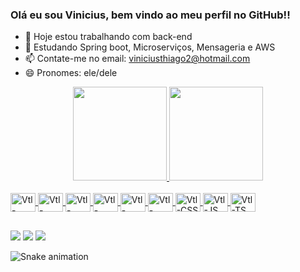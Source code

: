 ### Olá eu sou Vinicius, bem vindo ao meu perfil no GitHub!!


- 🔭 Hoje estou trabalhando com back-end
- 🌱 Estudando Spring boot, Microserviços, Mensageria e AWS
- 📫 Contate-me no email: viniciusthiago2@hotmail.com
- 😄 Pronomes: ele/dele

<div align="center">
  <a href="https://github.com/vtlscin">
  <img height="150em" src="https://github-readme-stats.vercel.app/api?username=vtlscin&show_icons=true&theme=cobalt&include_all_commits=true&count_private=true"/>
  <img height="150em" src="https://github-readme-stats.vercel.app/api/top-langs/?username=vtlscin&layout=compact&langs_count=7&theme=cobalt"/>
</div>

<div style="display: inline_block"><br>
  <img align="center" alt="Vtl-Java" height="30" width="40" src="https://cdn.jsdelivr.net/gh/devicons/devicon/icons/java/java-original.svg">
  <img align="center" alt="Vtl-Python" height="30" width="40" src="https://cdn.jsdelivr.net/gh/devicons/devicon/icons/python/python-original.svg">
  <img align="center" alt="Vtl-Spring" height="30" width="40" src="https://cdn.jsdelivr.net/gh/devicons/devicon/icons/spring/spring-original.svg">
  <img align="center" alt="Vtl-Angular" height="30" width="40" src="https://cdn.jsdelivr.net/gh/devicons/devicon/icons/angularjs/angularjs-original.svg">
  <img align="center" alt="Vtl-Kotlin" height="30" width="40" src="https://cdn.jsdelivr.net/gh/devicons/devicon/icons/kotlin/kotlin-original.svg"">
  <img align="center" alt="Vtl-HTML" height="30" width="40" src="https://cdn.jsdelivr.net/gh/devicons/devicon/icons/html5/html5-original.svg">
  <img align="center" alt="Vtl-CSS" height="30" width="40" src="https://cdn.jsdelivr.net/gh/devicons/devicon/icons/css3/css3-original.svg">
  <img align="center" alt="Vtl-JS" height="30" width="40" src="https://cdn.jsdelivr.net/gh/devicons/devicon/icons/javascript/javascript-original.svg">
  <img align="center" alt="Vtl-TS" height="30" width="40" src="https://cdn.jsdelivr.net/gh/devicons/devicon/icons/typescript/typescript-original.svg">
</div>

##

<div>
  <a href="https://www.linkedin.com/in/vinicius-thiago-40371785/" target="_blank"><img src="https://img.shields.io/badge/LinkedIn-0077B5?style=for-the-badge&logo=linkedin&logoColor=white" target="_blank"></a>
  <a href = "mailto:viniciusthiago2@hotmail.com"><img src="https://img.shields.io/badge/Microsoft_Outlook-0078D4?style=for-the-badge&logo=microsoft-outlook&logoColor=white" target="_blank"></a>
  <a href="https://www.instagram.com/viniicius_thiago/" target="_blank"><img src="https://img.shields.io/badge/Instagram-E4405F?style=for-the-badge&logo=instagram&logoColor=white" target="_blank"></a>
  
![Snake animation](https://github.com/vtlscin/vtlscin/blob/output/github-contribution-grid-snake.svg)

</div>
